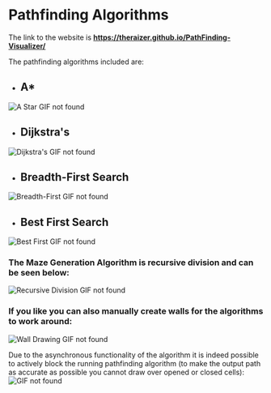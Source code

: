 # Pathfinding Algorithms
The link to the website is **https://theraizer.github.io/PathFinding-Visualizer/**

The pathfinding algorithms included are:
- ## A*
![A Star GIF not found](AStarVisual.gif)
- ## Dijkstra's
![Dijkstra's GIF not found](DijkstrasVisual.gif)
- ## Breadth-First Search
![Breadth-First GIF not found](BreadthFirstVisual.gif)
- ## Best First Search
![Best First GIF not found](BestFirstVisual.gif)

### **The Maze Generation Algorithm is recursive division and can be seen below:**
![Recursive Division GIF not found](RecursiveDivisionVisual.gif)

### **If you like you can also manually create walls for the algorithms to work around:**
![Wall Drawing GIF not found](WallDrawingVisual.gif)

Due to the asynchronous functionality of the algorithm it is indeed possible to actively block the 
running pathfinding algorithm (to make the output path as accurate as possible you cannot draw over 
opened or closed cells):
![GIF not found](FightingAgainstTheAlgorithm.gif)
